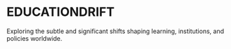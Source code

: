 # EDUCATIONDRIFT
Exploring the subtle and significant shifts shaping learning, institutions, and policies worldwide.
